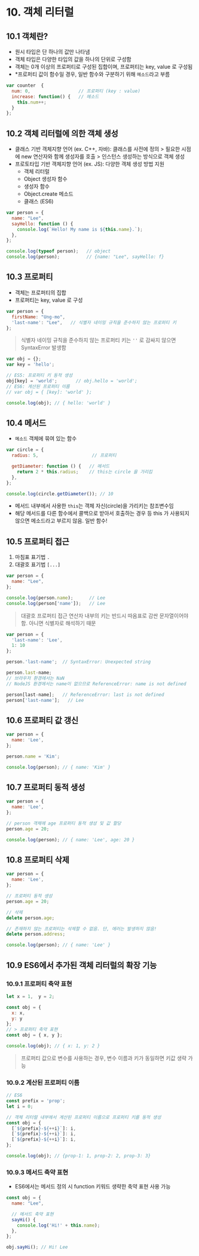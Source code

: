 # 10. 객체 리터럴

## 10.1 객체란?

- 원시 타입은 단 하나의 값만 나타냄
- 객체 타입은 다양한 타입의 값을 하나의 단위로 구성함
- 객체는 0개 이상의 프로퍼티로 구성된 집합이며, 프로퍼티는 key, value 로 구성됨
- *프로퍼티 값이 함수일 경우, 일반 함수와 구분하기 위해 `메소드`라고 부름
```javascript
var counter  {
  num: 0,                  // 프로퍼티 (key : value)
  increase: function() {   // 메소드
    this.num++;
  }
};
```

## 10.2 객체 리터럴에 의한 객체 생성

- 클래스 기반 객체지향 언어 (ex. C++, 자바): 클래스를 사전에 정의 > 필요한 시점에 new 연산자와 함께 생성자를 호출 > 인스턴스 생성하는 방식으로 객체 생성
- 프로토타입 기반 객체지향 언어 (ex. JS): 다양한 객체 생성 방법 지원
  - 객체 리터럴
  - Object 생성자 함수
  - 생성자 함수
  - Object.create 메소드
  - 클래스 (ES6)
    
```javascript
var person = {
  name: "Lee",
  sayHello: function () {
    console.log(`Hello! My name is ${this.name}.`);
  },
};

console.log(typeof person);   // object
console.log(person);          // {name: "Lee", sayHello: f}
```

## 10.3 프로퍼티

- 객체는 프로퍼티의 집합
- 프로퍼티는 key, value 로 구성
```javascript
var person = {
  firstName: "Ung-mo",
  'last-name': "Lee",   // 식별자 네이밍 규칙을 준수하지 않는 프로퍼티 키
};
```
> 식별자 네이밍 규칙을 준수하지 않는 프로퍼티 키는 `''` 로 감싸지 않으면 SyntaxError 발생함

```javascript
var obj = {};
var key = 'hello';

// ES5: 프로퍼티 키 동적 생성
obj[key] = 'world';       // obj.hello = 'world';
// ES6: 게산된 프로퍼티 이름
// var obj = { [key]: 'world' };

console.log(obj); // { hello: 'world' }
```

## 10.4 메서드

- `메소드` 객체에 묶여 있는 함수
```javascript
var circle = {
  radius: 5,                    // 프로퍼티

  getDiameter: function () {   // 메서드
    return 2 * this.radius;    // this는 circle 을 가리킴
  },
};

console.log(circle.getDiameter()); // 10
```
- 메서드 내부에서 사용한 `this`는 객체 자신(circle)을 가리키는 참조변수임
- 해당 메서드를 다른 함수에서 콜백으로 받아서 호출하는 경우 등 this 가 사용되지 않으면 메소드라고 부르지 않음. 일반 함수!

## 10.5 프로퍼티 접근

1. 마침표 표기법 `.`
2. 대괄호 표기법 `[...]`

```javascript
var person = {
  name: "Lee",
};

console.log(person.name);      // Lee
console.log(person['name']);   // Lee
```
> 대괄호 프로퍼티 접근 연산자 내부의 키는 반드시 따옴표로 감싼 문자열이어야 함. 아니면 식별자로 해석하기 때문

```javascript
var person = {
  'last-name': 'Lee',
  1: 10
};

person.'last-name';  // SyntaxError: Unexpected string 

person.last-name;
// 브라우저 환경에서는 NaN
// NodeJS 환경에서는 name이 없으므로 ReferenceError: name is not defined

person[last-name];   // ReferenceError: last is not defined
person['last-name'];   // Lee
```

## 10.6 프로퍼티 값 갱신

```javascript
var person = {
  name: 'Lee',
};

person.name = 'Kim';

console.log(person); // { name: 'Kim' }
```

## 10.7 프로퍼티 동적 생성

```javascript
var person = {
  name: 'Lee',
};

// person 객체에 age 프로퍼티 동적 생성 및 값 할당
person.age = 20;

console.log(person); // { name: 'Lee', age: 20 }
```

## 10.8 프로퍼티 삭제

```javascript
var person = {
  name: 'Lee',
};

// 프로퍼티 동적 생성
person.age = 20;

// 삭제
delete person.age;

// 존재하지 않는 프로퍼티는 삭제할 수 없음. 단, 에러는 발생하지 않음!
delete person.address;

console.log(person); // { name: 'Lee' }
```

## 10.9 ES6에서 추가된 객체 리터럴의 확장 기능

### 10.9.1 프로퍼티 축약 표현

```javascript
let x = 1,  y = 2;

const obj = {
  x: x,
  y: y
};
// > 프로퍼티 축약 표현
const obj = { x, y };

console.log(obj); // { x: 1, y: 2 }
```
> 프로퍼티 값으로 변수를 사용하는 경우, 변수 이름과 키가 동일하면 키값 생략 가능

### 10.9.2 계산된 프로퍼티 이름

```javascript
// ES6
const prefix = 'prop';
let i = 0;

// 객체 리터럴 내부에서 계산된 프로퍼티 이름으로 프로퍼티 키를 동적 생성
const obj = {
  [`${prefix}-${++i}`]: i,
  [`${prefix}-${++i}`]: i,
  [`${prefix}-${++i}`]: i,
};

console.log(obj); // {prop-1: 1, prop-2: 2, prop-3: 3}
```

### 10.9.3 메서드 축약 표현

- ES6에서는 메서드 정의 시 function 키워드 생략한 축약 표현 사용 가능
```javascript
const obj = {
  name: "Lee",

  // 메서드 축약 표현
  sayHi() {
    console.log('Hi!' + this.name);
  },
};

obj.sayHi(); // Hi! Lee
```
